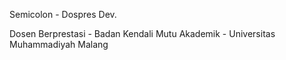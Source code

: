 Semicolon - Dospres Dev.

Dosen Berprestasi - Badan Kendali Mutu Akademik - Universitas Muhammadiyah Malang